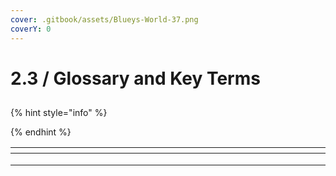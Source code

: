 ```yaml
---
cover: .gitbook/assets/Blueys-World-37.png
coverY: 0
---
```


# 2.3 / Glossary and Key Terms

##

{% hint style="info" %}



{% endhint %}

<table><thead><tr><th width="166.484375"></th><th width="290"></th><th></th></tr></thead><tbody><tr><td></td><td></td><td></td></tr><tr><td></td><td></td><td></td></tr><tr><td></td><td></td><td></td></tr></tbody></table>
